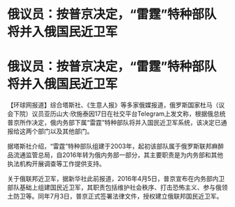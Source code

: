 # 俄议员：按普京决定，“雷霆”特种部队将并入俄国民近卫军

# 俄议员：按普京决定，“雷霆”特种部队将并入俄国民近卫军

【环球网报道】综合塔斯社、《生意人报》等多家俄媒报道，俄罗斯国家杜马（议会下院）议员亚历山大·欣施泰因17日在社交平台Telegram上发文称，根据俄总统普京所作决定，俄内务部下属“雷霆”特种部队将并入国民近卫军系统，该决定已通报给这两个部门以及其他部门。

据塔斯社介绍，“雷霆”特种部队组建于2003年，起初该部队属于俄罗斯联邦麻醉品流通监管总局，自2016年转为俄内务部一部分，其主要职责是为内务部和其他执法机构开展调查等工作提供支持。

关于俄联邦近卫军，据新华社此前报道，2016年4月5日，普京宣布在内务部内卫部队基础上组建国民近卫军，其职责包括维护社会秩序、打击恐怖主义、参与俄领土防卫等。同年7月3日，普京正式签署法律文件，授权建立俄联邦国民近卫军。

